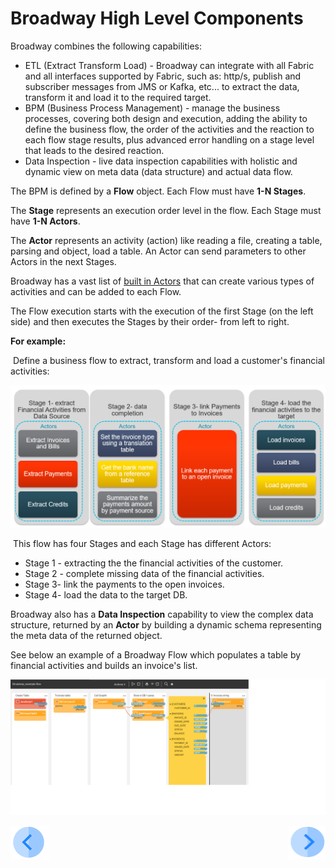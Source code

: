 # Broadway High Level Components

Broadway combines the following capabilities:

* ETL (Extract Transform Load) - Broadway can integrate with all Fabric and all interfaces supported by Fabric, such as: http/s, publish and subscriber messages from JMS or Kafka, etc... to extract the data, transform it and load it to the required target.
* BPM (Business Process Management) - manage the business processes, covering both design and execution, adding the ability to define the business flow, the order of the activities and the reaction to each flow stage results, plus advanced error handling on a stage level that leads to the desired reaction.
* Data Inspection - live data inspection capabilities with holistic and dynamic view on meta data (data structure) and actual data flow.

The BPM is defined by a **Flow** object. Each Flow must  have **1-N Stages**. 

The **Stage** represents an execution order level in the flow. Each Stage must have **1-N Actors**. 

The **Actor** represents an activity (action) like reading a file, creating a table, parsing and object, load a table. An Actor can send parameters to other Actors in the next Stages.

Broadway has a vast list of [built in Actors](/articles/99_Broadway/04_built_in_actor_types.md) that can create various types of activities and can be added to each Flow. 

The Flow execution starts with the execution of the first Stage (on the left side) and then executes the Stages by their order- from left to right.  

**For example:**

​	Define a business flow to extract, transform and load a customer's financial activities:

![image-20200629101940357](/articles/99_Broadway/images/customer_map_financial_activities_flow_example.png)

​	This flow has four Stages and each Stage has different Actors:  

- Stage 1 - extracting the the financial activities of the customer.
- Stage 2 - complete missing data of the financial activities.
- Stage 3- link the payments to the open invoices.
- Stage 4- load the data to the target DB. 


Broadway also has a **Data Inspection** capability to view the complex data structure, returned by an **Actor** by building a dynamic schema representing the meta data of the returned object.

See below an example of a Broadway Flow which populates a table by financial activities and builds an invoice's list.

![image](/articles/99_Broadway/images/Broadway_full.png)


[![Previous](/articles/images/Previous.png)](/articles/99_Broadway/01_broadway_overview.md)[<img align="right" width="60" height="54" src="/articles/images/Next.png">](/articles/99_Broadway/03_broadway_actor.md)

